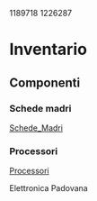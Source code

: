 1189718 
1226287
# Inventario
## Componenti
### Schede madri
[Schede_Madri](./schede_madri.md)

### Processori

[Processori](./processori.md)


Elettronica Padovana
